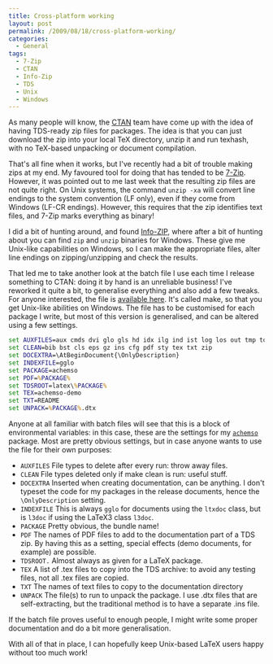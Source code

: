 ```yaml
---
title: Cross-platform working
layout: post
permalink: /2009/08/18/cross-platform-working/
categories:
  - General
tags:
  - 7-Zip
  - CTAN
  - Info-Zip
  - TDS
  - Unix
  - Windows
---
```

As many people will know, the [CTAN](https://www.ctan.org) team have come up with the idea of having TDS-ready zip files for packages. The idea is that you can just download the zip into your local TeX directory, unzip it and run texhash, with no TeX-based unpacking or document compilation.

That's all fine when it works, but I've recently had a bit of trouble making zips at my end. My favoured tool for doing that has tended to be [7-Zip](http://www.7-zip.org). However, it was pointed out to me last week that the resulting zip files are not quite right. On Unix systems, the command `unzip -xa` will convert line endings to the system convention (LF only), even if they come from Windows (LF-CR endings). However, this requires that the zip identifies text files, and 7-Zip marks everything as binary!

I did a bit of hunting around, and found [Info-ZIP](http://www.info-zip.org), where after a bit of hunting about you can find `zip` and `unzip` binaries for Windows. These give me Unix-like capabilities on Windows, so I can make the appropriate files, alter line endings on zipping/unzipping and check the results.

That led me to take another look at the batch file I use  each time I release something to CTAN: doing it by hand is an unreliable business!  I've reworked it quite a bit, to generalise everything and also add a few tweaks. For anyone interested, the file is [available here](/wp-content/uploads/2009/08/make.bat). It's called make, so that you get Unix-like abilities on Windows. The file has to be customised for each package I write, but most of this version is generalised, and can be altered using a few settings.

```bat
set AUXFILES=aux cmds dvi glo gls hd idx ilg ind ist log los out tmp toc
set CLEAN=bib bst cls eps gz ins cfg pdf sty tex txt zip
set DOCEXTRA=\AtBeginDocument{\OnlyDescription}
set INDEXFILE=gglo
set PACKAGE=achemso
set PDF=%PACKAGE%
set TDSROOT=latex\%PACKAGE%
set TEX=achemso-demo
set TXT=README
set UNPACK=%PACKAGE%.dtx
```

Anyone at all familiar with batch files will see that this is a block of environmental variables: in this case, these are the settings for my [`achemso`](https://ctan.org/pkg/achemso) package. Most are pretty obvious settings, but in case anyone wants to use the file for their own purposes:

- `AUXFILES` File types to delete after every run: throw away files.
- `CLEAN` File types deleted only if make clean is run: useful stuff.
- `DOCEXTRA` Inserted when creating documentation, can be anything. I don't typeset the code for my packages in the release documents, hence the `\OnlyDescription` setting.
- `INDEXFILE` This is always `gglo` for documents using the `ltxdoc` class, but is `l3doc` if using the LaTeX3 class `l3doc`.
- `PACKAGE` Pretty obvious, the bundle name!
- `PDF` The names of PDF files to add to the documentation part of a TDS zip. By having this as a setting, special effects (demo documents, for example) are possible.
- `TDSROOT.` Almost always as given for a LaTeX package.
- `TEX` A list of .tex files to copy into the TDS archive: to avoid any testing files, not all .tex files are copied.
- `TXT` The names of text files to copy to the documentation directory
- `UNPACK` The file(s) to run to unpack the package. I use .dtx files that are self-extracting, but the traditional method is to have a separate .ins file.

If the batch file proves useful to enough people, I might write some proper documentation and do a bit more generalisation.

With all of that in place, I can hopefully keep Unix-based LaTeX users happy without too much work!
